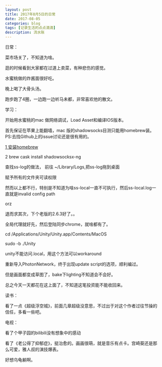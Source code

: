 ```yaml
---
layout: post
title: 2017年8月5日的日常
date: 2017-08-05
categories: blog
tags: [记录生活的点点滴滴]
description: 流水账
---
```


日常：

菜市场关了，不知道为啥。

逛的时候看到大家都在过道上卖菜，有种悲伤的感觉。

水蜜桃做的炸酱面很好吃。

晚上喝了大骨头汤。

跑步跑了4圈，一边跑一边听马未都，非常喜欢他的散文。

学习：

开始用水蜜桃的mac 做网络调试，Load Asset和编译IOS版本。

首先保证在苹果上能翻墙，mac 版的shadowsocks目测只能用homebrew装。PS:去找Github上的issue讨论还是很有用的。

[1 安装homebrew](https://brew.sh/)

2 brew cask install shadowsocksx-ng

查找ss-log的做法， 前往 ~/Library/Logs,把ss-log拖到桌面

赋予所有的文件夹可读权限

然而以上都不行，特别是不知道为啥ss-local一直不可执行，然后ss-local.log一直就是invalid config path

orz

退而求其次，下个老版的2.6.3好了。。

全局代理就好先，然后登陆同步chrome，就啥都有了。

cd /Applications/Unity/Unity.app/Contents/MacOS

sudo -b ./Unity

unity不能访问.local，用这个方法可以workaround

重新导入PhotonNetwork，终于出现update script的选项，顺利编过。

但是画面都变成草图了，bake下lighting不知道会不会好。

总之今天一天都花在这上面了，不知道这笔投资能不能收回来。

读书：

看了一点《超级浮空城》，前面几章超级没意思，不过出于对这个作者过往节操的信任，多看一些吧。

电视：

看了个甲子园的bilibili没有想象中的感动

看了《老公得了抑郁症》，挺治愈的。画画很萌，就是音乐有点卡。宫崎葵还是那么可爱，雅人叔的演技爆表。

好想乌龟躺啊。




